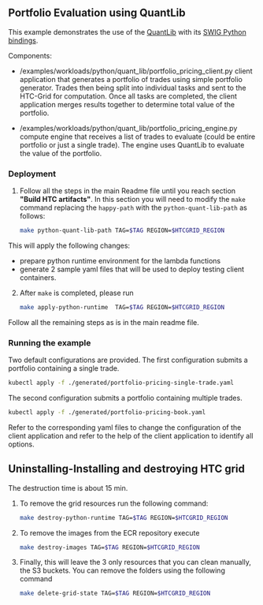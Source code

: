 ## Portfolio Evaluation using QuantLib

This example demonstrates the use of the [QuantLib](https://www.quantlib.org/) with its [SWIG Python bindings](https://github.com/lballabio/QuantLib-SWIG).

Components:
- /examples/workloads/python/quant_lib/portfolio_pricing_client.py client application that generates a portfolio of trades using simple portfolio generator. Trades then being split into individual tasks and sent to the HTC-Grid for computation. Once all tasks are completed, the client application merges results together to determine total value of the portfolio.

- /examples/workloads/python/quant_lib/portfolio_pricing_engine.py compute engine that receives a list of trades to evaluate (could be entire portfolio or just a single trade). The engine uses QuantLib to evaluate the value of the portfolio.



### Deployment

1. Follow all the steps in the main Readme file until you reach section **"Build HTC artifacts"**. In this section you will need to modify the `make` command replacing the `happy-path` with the `python-quant-lib-path` as follows:
    ```bash
    make python-quant-lib-path TAG=$TAG REGION=$HTCGRID_REGION
    ```
This will apply the following changes:
   - prepare python runtime environment for the lambda functions
   - generate 2 sample yaml files that will be used to deploy testing client containers.

2. After `make` is completed, please run
    ```bash
    make apply-python-runtime  TAG=$TAG REGION=$HTCGRID_REGION
    ```

Follow all the remaining steps as is in the main readme file.

### Running the example

Two default configurations are provided. The first configuration submits a portfolio containing a single trade.

```bash
kubectl apply -f ./generated/portfolio-pricing-single-trade.yaml
```

The second configuration submits a portfolio containing multiple trades.

```bash
kubectl apply -f ./generated/portfolio-pricing-book.yaml
```

Refer to the corresponding yaml files to change the configuration of the client application and refer to the help of the client application to identify all options.

## Uninstalling-Installing and destroying HTC grid
The destruction time is about 15 min.

1. To remove the grid resources run the following command:
   ```bash
   make destroy-python-runtime TAG=$TAG REGION=$HTCGRID_REGION
   ```

2. To remove the images from the ECR repository execute
   ```bash
   make destroy-images TAG=$TAG REGION=$HTCGRID_REGION
   ```
3. Finally, this will leave the 3 only resources that you can clean manually, the S3 buckets. You can remove the folders using the following command
   ```bash
   make delete-grid-state TAG=$TAG REGION=$HTCGRID_REGION
   ```